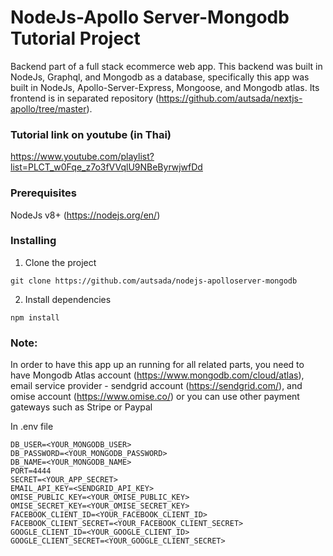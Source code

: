 # NodeJs-Apollo Server-Mongodb Tutorial Project

Backend part of a full stack ecommerce web app. This backend was built in NodeJs, Graphql, and Mongodb as a database, specifically this app was built in NodeJs, Apollo-Server-Express, Mongoose, and Mongodb atlas. Its frontend is in separated repository (https://github.com/autsada/nextjs-apollo/tree/master).

### Tutorial link on youtube (in Thai)

https://www.youtube.com/playlist?list=PLCT_w0Fqe_z7o3fVVqlU9NBeByrwjwfDd

### Prerequisites

NodeJs v8+ (https://nodejs.org/en/)

### Installing

1. Clone the project
```
git clone https://github.com/autsada/nodejs-apolloserver-mongodb
```
2. Install dependencies
```
npm install
```

### Note:

In order to have this app up an running for all related parts, you need to have Mongodb Atlas account (https://www.mongodb.com/cloud/atlas), email service provider - sendgrid account (https://sendgrid.com/), and omise account (https://www.omise.co/) or you can use other payment gateways such as Stripe or Paypal

In .env file

```
DB_USER=<YOUR_MONGODB_USER>
DB_PASSWORD=<YOUR_MONGODB_PASSWORD>
DB_NAME=<YOUR_MONGODB_NAME>
PORT=4444
SECRET=<YOUR_APP_SECRET>
EMAIL_API_KEY=<SENDGRID_API_KEY>
OMISE_PUBLIC_KEY=<YOUR_OMISE_PUBLIC_KEY>
OMISE_SECRET_KEY=<YOUR_OMISE_SECRET_KEY>
FACEBOOK_CLIENT_ID=<YOUR_FACEBOOK_CLIENT_ID>
FACEBOOK_CLIENT_SECRET=<YOUR_FACEBOOK_CLIENT_SECRET>
GOOGLE_CLIENT_ID=<YOUR_GOOGLE_CLIENT_ID>
GOOGLE_CLIENT_SECRET=<YOUR_GOOGLE_CLIENT_SECRET>
```
